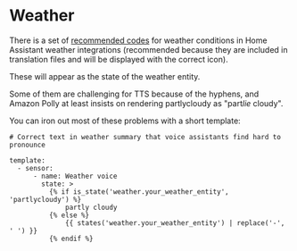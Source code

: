 # Weather

There is a set of [recommended codes](https://developers.home-assistant.io/docs/core/entity/weather) for weather conditions in Home Assistant weather integrations (recommended because they are included in translation files and will be displayed with the correct icon).



These will appear as the state of the weather entity.



Some of them are challenging for TTS because of the hyphens, and Amazon Polly at least insists on rendering partlycloudy as "part*lie* cloudy".

You can iron out most of these problems with a short template:
```
# Correct text in weather summary that voice assistants find hard to pronounce

template:
  - sensor:
      - name: Weather voice
        state: >
          {% if is_state('weather.your_weather_entity', 'partlycloudy') %}
              partly cloudy
          {% else %}
              {{ states('weather.your_weather_entity') | replace('-', ' ') }}
          {% endif %}
```
